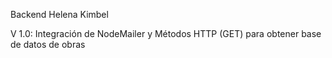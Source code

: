 Backend Helena Kimbel 

V 1.0: Integración de NodeMailer y Métodos HTTP (GET) para obtener base de datos de obras